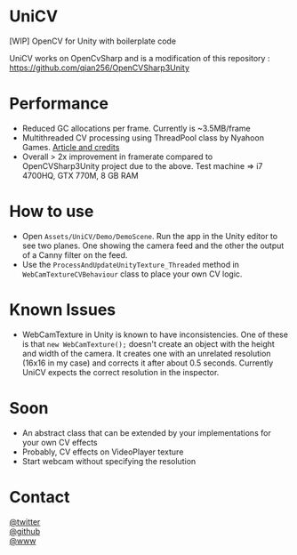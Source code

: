 # UniCV
[WIP] OpenCV for Unity with boilerplate code

UniCV works on OpenCvSharp and is a modification of this repository : https://github.com/qian256/OpenCVSharp3Unity  

# Performance   
- Reduced GC allocations per frame. Currently is ~3.5MB/frame  
- Multithreaded CV processing using ThreadPool class by Nyahoon Games. [Article and credits](https://nyahoon.com/blog-en/366)  
- Overall > 2x improvement in framerate compared to OpenCVSharp3Unity project due to the above. Test machine => i7 4700HQ, GTX 770M, 8 GB RAM  
  
# How to use 
- Open `Assets/UniCV/Demo/DemoScene`. Run the app in the Unity editor to see two planes. One showing the camera feed and the other the output of a Canny filter on the feed.  
- Use the `ProcessAndUpdateUnityTexture_Threaded` method in `WebCamTextureCVBehaviour` class to place your own CV logic.  
  
# Known Issues
- WebCamTexture in Unity is known to have inconsistencies. One of these is that `new WebCamTexture();` doesn't create an object with the height and width of the camera. It creates one with an unrelated resolution (16x16 in my case) and corrects it after about 0.5 seconds. Currently UniCV expects the correct resolution in the inspector.   

# Soon  
- An abstract class that can be extended by your implementations for your own CV effects
- Probably, CV effects on VideoPlayer texture  
- Start webcam without specifying the resolution  

# Contact
[@twitter](https://www.twitter.com/vatsalAmbastha)  
[@github](https://githib.com/adrenak)  
[@www](http://www.vatsalAmbastha.com)